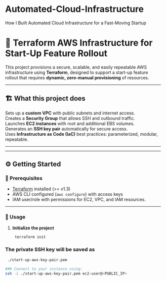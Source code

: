 # Automated-Cloud-Infrastructure
How I Built Automated Cloud Infrastructure for a Fast-Moving Startup
# 🚀 Terraform AWS Infrastructure for Start-Up Feature Rollout

This project provisions a secure, scalable, and easily repeatable AWS infrastructure using **Terraform**, designed to support a start-up feature rollout that requires **dynamic, zero-manual provisioning** of resources.

---

## 🏗️ What this project does

 Sets up a **custom VPC** with public subnets and internet access.  
 Creates a **Security Group** that allows SSH and outbound traffic.  
 Launches **EC2 instances** with root and additional EBS volumes.  
 Generates an **SSH key pair** automatically for secure access.  
 Uses **Infrastructure as Code (IaC)** best practices: parameterized, modular, repeatable.

---


---

## ⚙️ Getting Started

### 🔧 Prerequisites
- [Terraform](https://terraform.io) installed (>= v1.3)
- AWS CLI configured (`aws configure`) with access keys
- IAM user/role with permissions for EC2, VPC, and IAM resources.

---

### 🚀 Usage

1. **Initialize the project**

     ```bash
      terraform init 
### The private SSH key will be saved as
  ```bash
   ./start-up-aws-key-pair.pem

### Connect to your instance using:
ssh -i ./start-up-aws-key-pair.pem ec2-user@<PUBLIC_IP>


